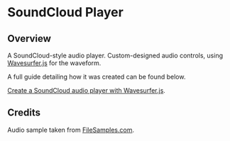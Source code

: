 # SoundCloud Player

## Overview

A SoundCloud-style audio player. Custom-designed audio controls, using [Wavesurfer.js](http://wavesurfer-js.org/) for the waveform.

A full guide detailing how it was created can be found below.

[Create a SoundCloud audio player with Wavesurfer.js](https://hassancorrigan.com/blog/create-a-soundcloud-audio-player-with-wavesurfer-js).

## Credits

Audio sample taken from [FileSamples.com](https://filesamples.com/).
